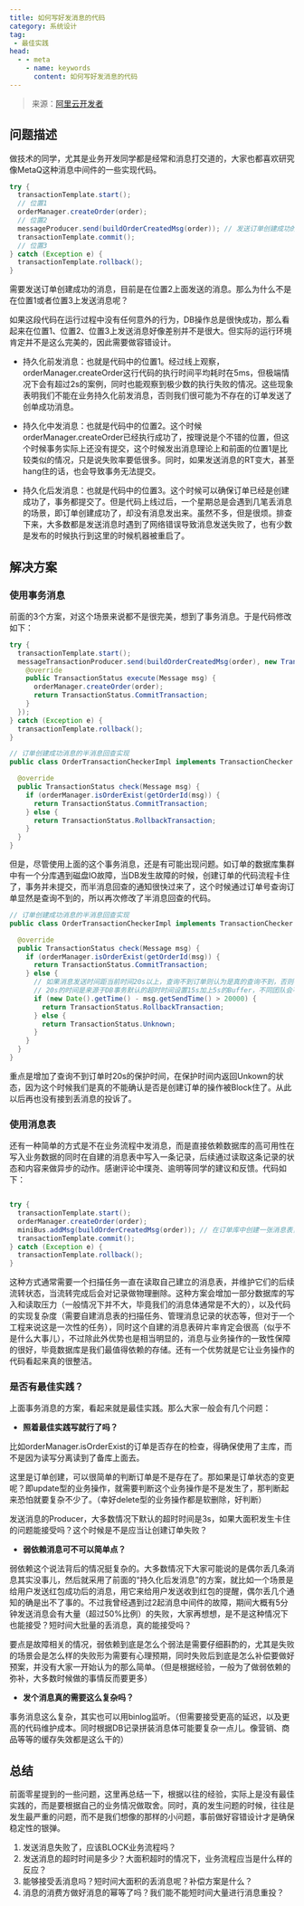 ```yaml
---
title: 如何写好发消息的代码
category: 系统设计
tag:
 - 最佳实践
head:
  - - meta
    - name: keywords
      content: 如何写好发消息的代码
---
```




> 来源：[阿里云开发者](https://mp.weixin.qq.com/s/_bYjQd3BCIT3w1N0cMWlCw)

## 问题描述

做技术的同学，尤其是业务开发同学都是经常和消息打交道的，大家也都喜欢研究像MetaQ这种消息中间件的一些实现代码。

```java
try {
  transactionTemplate.start();
  // 位置1
  orderManager.createOrder(order);
  // 位置2
  messageProducer.send(buildOrderCreatedMsg(order)); // 发送订单创建成功的消息。
  transactionTemplate.commit();
  // 位置3
} catch (Exception e) {
  transactionTemplate.rollback();
}
```

需要发送订单创建成功的消息，目前是在位置2上面发送的消息。那么为什么不是在位置1或者位置3上发送消息呢？



如果这段代码在运行过程中没有任何意外的行为，DB操作总是很快成功，那么看起来在位置1、位置2、位置3上发送消息好像差别并不是很大。但实际的运行环境肯定并不是这么完美的，因此需要做容错设计。

- 持久化前发消息：也就是代码中的位置1。经过线上观察，orderManager.createOrder这行代码的执行时间平均耗时在5ms，但极端情况下会有超过2s的案例，同时也能观察到极少数的执行失败的情况。这些现象表明我们不能在业务持久化前发消息，否则我们很可能为不存在的订单发送了创单成功消息。

- 持久化中发消息：也就是代码中的位置2。这个时候orderManager.createOrder已经执行成功了，按理说是个不错的位置，但这个时候事务实际上还没有提交，这个时候发出消息理论上和前面的位置1是比较类似的情况，只是说失败率要低很多。同时，如果发送消息的RT变大，甚至hang住的话，也会导致事务无法提交。

- 持久化后发消息：也就是代码中的位置3。这个时候可以确保订单已经是创建成功了，事务都提交了。但是代码上线过后，一个星期总是会遇到几笔丢消息的场景，即订单创建成功了，却没有消息发出来。虽然不多，但是很烦。排查下来，大多数都是发送消息时遇到了网络错误导致消息发送失败了，也有少数是发布的时候执行到这里的时候机器被重启了。



## 解决方案

### 使用事务消息

前面的3个方案，对这个场景来说都不是很完美，想到了事务消息。于是代码修改如下：

```java
try {
  transactionTemplate.start();
  messageTransactionProducer.send(buildOrderCreatedMsg(order), new TransactionExecutor(transactionTemplate){
    @override
    public TransactionStatus execute(Message msg) {
      orderManager.createOrder(order);
      return TransactionStatus.CommitTransaction;
    }
  });
} catch (Exception e) {
  transactionTemplate.rollback();
}

// 订单创建成功消息的半消息回查实现
public class OrderTransactionCheckerImpl implements TransactionChecker {

  @override
  public TransactionStatus check(Message msg) {
    if (orderManager.isOrderExist(getOrderId(msg)) {
      return TransactionStatus.CommitTransaction;
    } else {
      return TransactionStatus.RollbackTransaction;
    }
  }
}
```

但是，尽管使用上面的这个事务消息，还是有可能出现问题。如订单的数据库集群中有一个分库遇到磁盘IO故障，当DB发生故障的时候，创建订单的代码流程卡住了，事务并未提交，而半消息回查的通知很快过来了，这个时候通过订单号查询订单显然是查询不到的，所以再次修改了半消息回查的代码。

```java
// 订单创建成功消息的半消息回查实现
public class OrderTransactionCheckerImpl implements TransactionChecker {

  @override
  public TransactionStatus check(Message msg) {
    if (orderManager.isOrderExist(getOrderId(msg)) {
      return TransactionStatus.CommitTransaction;
    } else {
      // 如果消息发送时间距当前时间20s以上，查询不到订单则认为是真的查询不到，否则有可能是创单的事务还未提交
      // 20s的时间是来源于DB事务默认的超时时间设置15s加上5s的Buffer，不同团队会不同，这个值不能照搬
      if (new Date().getTime() - msg.getSendTime() > 20000) {
        return TransactionStatus.RollbackTransaction;
      } else {
        return TransactionStatus.Unknown;
      }
    }
  }
}
```

重点是增加了查询不到订单时20s的保护时间，在保护时间内返回Unkown的状态，因为这个时候我们是真的不能确认是否是创建订单的操作被Block住了。从此以后再也没有接到丢消息的投诉了。

### 使用消息表

还有一种简单的方式是不在业务流程中发消息，而是直接依赖数据库的高可用性在写入业务数据的同时在自建的消息表中写入一条记录，后续通过读取这条记录的状态和内容来做异步的动作。感谢评论中璞尧、逾明等同学的建议和反馈。代码如下：

```java

try {
  transactionTemplate.start();
  orderManager.createOrder(order);
  miniBus.addMsg(buildOrderCreatedMsg(order)); // 在订单库中创建一张消息表，这里实际的动作是在这个消息表中写入一条记录。因为消息表和订单表存在于同一个数据库中，这里巧妙的利用了数据的事务特性。
  transactionTemplate.commit();
} catch (Exception e) {
  transactionTemplate.rollback();
}
```

这种方式通常需要一个扫描任务一直在读取自己建立的消息表，并维护它们的后续流转状态，当流转完成后会对记录做物理删除。这种方案会增加一部分数据库的写入和读取压力（一般情况下并不大，毕竟我们的消息体通常是不大的），以及代码的实现复杂度（需要自建消息表的扫描任务、管理消息记录的状态等，但对于一个工程来说这是一次性的任务），同时这个自建的消息表碎片率肯定会很高（似乎不是什么大事儿），不过除此外优势也是相当明显的，消息与业务操作的一致性保障的很好，毕竟数据库是我们最值得依赖的存储。还有一个优势就是它让业务操作的代码看起来真的很整洁。



### 是否有最佳实践？

上面事务消息的方案，看起来就是最佳实践。那么大家一般会有几个问题：

- **照着最佳实践写就行了吗？**

比如orderManager.isOrderExist的订单是否存在的检查，得确保使用了主库，而不是因为读写分离读到了备库上面去。

这里是订单创建，可以很简单的判断订单是不是存在了。那如果是订单状态的变更呢？即update型的业务操作，就需要判断这个业务操作是不是发生了，那判断起来恐怕就要复杂不少了。（幸好delete型的业务操作都是软删除，好判断）

发送消息的Producer，大多数情况下默认的超时时间是3s，如果大面积发生卡住的问题能接受吗？这个时候是不是应当让创建订单失败？

- **弱依赖消息可不可以简单点？**

弱依赖这个说法背后的情况挺复杂的。大多数情况下大家可能说的是偶尔丢几条消息其实没事儿，然后就采用了前面的“持久化后发消息”的方案，就比如一个场景是给用户发送红包成功后的消息，用它来给用户发送收到红包的提醒，偶尔丢几个通知的确是出不了事的。不过我曾经遇到过2起消息中间件的故障，期间大概有5分钟发送消息会有大量（超过50%比例）的失败，大家再想想，是不是这种情况下也能接受？短时间大批量的丢消息，真的能接受吗？

要点是故障相关的情况，弱依赖到底是怎么个弱法是需要仔细斟酌的，尤其是失败的场景会是怎么样的失败形为需要有心理预期，同时失败后到底是怎么补偿要做好预案，并没有大家一开始认为的那么简单。（但是根据经验，一般为了做弱依赖的弥补，大多数时候做的事情反而要更多）

- **发个消息真的需要这么复杂吗？**

事务消息这么复杂，其实也可以用binlog监听。（但需要接受更高的延迟，以及更高的代码维护成本。同时根据DB记录拼装消息体可能要复杂一点儿。像营销、商品等等的缓存失效都是这么干的）



## 总结

前面零星提到的一些问题，这里再总结一下，根据以往的经验，实际上是没有最佳实践的，而是要根据自己的业务情况做取舍。同时，真的发生问题的时候，往往是发生最严重的问题，而不是我们想像的那样的小问题，事前做好容错设计才是确保稳定性的银弹。

1. 发送消息失败了，应该BLOCK业务流程吗？
2. 发送消息的超时时间是多少？大面积超时的情况下，业务流程应当是什么样的反应？
3. 能够接受丢消息吗？短时间大面积的丢消息呢？补偿方案是什么？
4. 消息的消费方做好消息的幂等了吗？我们能不能短时间大量进行消息重投？



<!-- @include: @article-footer.snippet.md -->     

